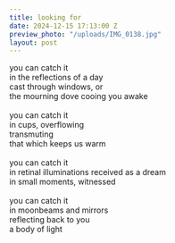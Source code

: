 ```yaml
---
title: looking for
date: 2024-12-15 17:13:00 Z
preview_photo: "/uploads/IMG_0138.jpg"
layout: post
---
```


you can catch it <br>
in the reflections of a day <br>
cast through windows, or <br>
the mourning dove cooing you awake <br>
<br>
you can catch it <br>
in cups, overflowing <br>
transmuting <br>
that which keeps us warm <br>
<br>
you can catch it <br>
in retinal illuminations received as a dream <br>
in small moments, witnessed <br>
<br>
you can catch it <br>
in moonbeams and mirrors <br>
reflecting back to you <br>
a body of light 